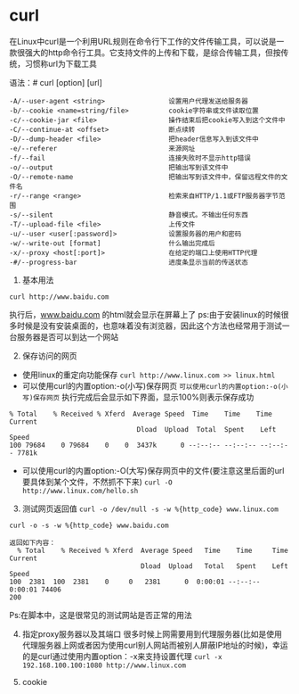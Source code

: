 # curl

在Linux中curl是一个利用URL规则在命令行下工作的文件传输工具，可以说是一款很强大的http命令行工具。它支持文件的上传和下载，是综合传输工具，但按传统，习惯称url为下载工具

语法：# curl [option] [url]
```
-A/--user-agent <string>              	设置用户代理发送给服务器
-b/--cookie <name=string/file>    		cookie字符串或文件读取位置
-c/--cookie-jar <file>                  操作结束后把cookie写入到这个文件中
-C/--continue-at <offset>            	断点续转
-D/--dump-header <file>              	把header信息写入到该文件中
-e/--referer                            来源网址
-f/--fail                               连接失败时不显示http错误
-o/--output                             把输出写到该文件中
-O/--remote-name                      	把输出写到该文件中，保留远程文件的文件名
-r/--range <range>                      检索来自HTTP/1.1或FTP服务器字节范围
-s/--silent                             静音模式。不输出任何东西
-T/--upload-file <file>                 上传文件
-u/--user <user[:password]>      		设置服务器的用户和密码
-w/--write-out [format]                	什么输出完成后
-x/--proxy <host[:port]>              	在给定的端口上使用HTTP代理
-#/--progress-bar                       进度条显示当前的传送状态
```

1. 基本用法
```
curl http://www.baidu.com
```
执行后，www.baidu.com 的html就会显示在屏幕上了
ps:由于安装linux的时候很多时候是没有安装桌面的，也意味着没有浏览器，因此这个方法也经常用于测试一台服务器是否可以到达一个网站

2. 保存访问的网页
+ 使用linux的重定向功能保存
`curl http://www.linux.com >> linux.html`
+ 可以使用curl的内置option:-o(小写)保存网页
`可以使用curl的内置option:-o(小写)保存网页`
执行完成后会显示如下界面，显示100%则表示保存成功
```
% Total    % Received % Xferd  Average Speed  Time    Time    Time  Current
                                Dload  Upload  Total  Spent    Left  Speed
100 79684    0 79684    0    0  3437k      0 --:--:-- --:--:-- --:--:-- 7781k
```
+ 可以使用curl的内置option:-O(大写)保存网页中的文件(要注意这里后面的url要具体到某个文件，不然抓不下来)
`curl -O http://www.linux.com/hello.sh`

3. 测试网页返回值
`curl -o /dev/null -s -w %{http_code} www.linux.com`
```
curl -o -s -w %{http_code} www.baidu.com

返回如下内容：
  % Total    % Received % Xferd  Average Speed   Time    Time     Time  Current
                                 Dload  Upload   Total   Spent    Left  Speed
100  2381  100  2381    0     0   2381      0  0:00:01 --:--:--  0:00:01 74406
200
```
Ps:在脚本中，这是很常见的测试网站是否正常的用法

4. 指定proxy服务器以及其端口
很多时候上网需要用到代理服务器(比如是使用代理服务器上网或者因为使用curl别人网站而被别人屏蔽IP地址的时候)，幸运的是curl通过使用内置option：-x来支持设置代理
`curl -x 192.168.100.100:1080 http://www.linux.com`

5. cookie


